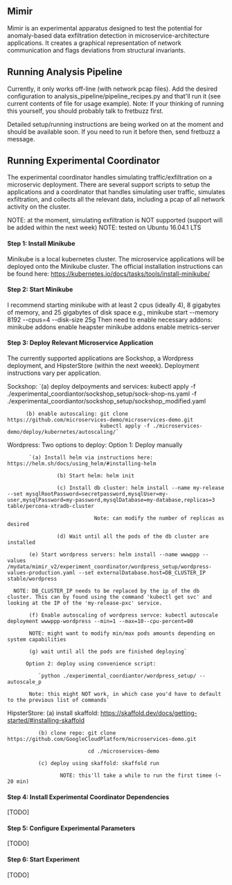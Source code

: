 ## Mimir
Mimir is an experimental apparatus designed to test the potential for anomaly-based data exfiltration detection in microservice-architecture applications. It creates a graphical representation of network communication and flags deviations from structural invariants.


## Running Analysis Pipeline
Currently, it only works off-line (with network pcap files). Add the desired configuration to analysis_pipeline/pipeline_recipes.py and that'll run it (see current contents of file for usage example). Note: If your thinking of running this yourself, you should probably talk to fretbuzz first.

Detailed setup/running instructions are being worked on at the moment and should be available soon. If you need to run it before then, send fretbuzz a message.

## Running Experimental Coordinator

The experimental coordinator handles simulating traffic/exfiltration on a microservic deployment. There are several support scripts to setup the applications and a coordinator that handles simulating user traffic, simulates exfiltration, and collects all the relevant data, including a pcap of all network activity on the cluster.

NOTE: at the moment, simulating exfiltration is NOT supported (support will be added within the next week)
NOTE: tested on Ubuntu 16.04.1 LTS

#### Step 1: Install Minikube
Minikube is a local kubernetes cluster. The microservice applications will be deployed onto the Minikube cluster. The official installation instructions can be found here: https://kubernetes.io/docs/tasks/tools/install-minikube/

#### Step 2: Start Minikube
I recommend starting minikube with at least 2 cpus (ideally 4), 8 gigabytes of memory, and 25 gigabytes of disk space
	e.g., minikube start --memory 8192 --cpus=4 --disk-size 25g
 Then need to enable necessary addons:
    minikube addons enable heapster
    minikube addons enable metrics-server
 
#### Step 3: Deploy Relevant Microservice Application
 The currently supported applications are Sockshop, a Wordpress deployment, and HipsterStore (within the next weeek). Deployment instructions vary per application.

Sockshop: `(a) deploy delpoyments and services: kubectl apply -f ./experimental_coordiantor/sockshop_setup/sock-shop-ns.yaml -f ./experimental_coordiantor/sockshop_setup/sockshop_modified.yaml

          (b) enable autoscaling: git clone https://github.com/microservices-demo/microservices-demo.git
                                  kubectl apply -f ./microservices-demo/deploy/kubernetes/autoscaling/`
                                  
Wordpress: Two options to deploy: Option 1: Deploy manually

           `(a) Install helm via instructions here: https://helm.sh/docs/using_helm/#installing-helm
	   
			        (b) Start helm: helm init
				
			        (c) Install db cluster: helm install --name my-release --set mysqlRootPassword=secretpassword,mysqlUser=my-user,mysqlPassword=my-password,mysqlDatabase=my-database,replicas=3 table/percona-xtradb-cluster
				
			   		            Note: can modify the number of replicas as desired
						    
			   	    (d) Wait until all the pods of the db cluster are installed
				    
           (e) Start wordpress servers: helm install --name wwwppp --values /mydata/mimir_v2/experiment_coordinator/wordpress_setup/wordpress-values-production.yaml --set externalDatabase.host=DB_CLUSTER_IP stable/wordpress
	   
      NOTE: DB_CLUSTER_IP needs to be replaced by the ip of the db cluster. This can by found using the command 'kubectl get svc' and looking at the IP of the 'my-release-pxc' service.
      
           (f) Enable autoscaling of wordpress servce: kubectl autoscale deployment wwwppp-wordpress --min=1 --max=10--cpu-percent=80
	   
           NOTE: might want to modify min/max pods amounts depending on system capabilities
	   
           (g) wait until all the pods are finished deploying`
	   
          Option 2: deploy using convenience script: 
	  
              `python ./experimental_coordiantor/wordpress_setup/ --autoscale_p
	      
           Note: this might NOT work, in which case you'd have to default to the previous list of commands`

HipsterStore: (a) install skaffold: https://skaffold.dev/docs/getting-started/#installing-skaffold

              (b) clone repo: git clone https://github.com/GoogleCloudPlatform/microservices-demo.git
	      
                              cd ./microservices-demo
			      
              (c) deploy using skaffold: skaffold run 
	      
                     NOTE: this'll take a while to run the first timee (~ 20 min)


#### Step 4: Install Experimental Coordinator Dependencies

[TODO]

#### Step 5: Configure Experimental Parameters

[TODO]

#### Step 6: Start Experiment

[TODO]
 
